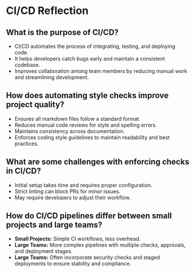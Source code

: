 # CI/CD Reflection

## What is the purpose of CI/CD?

- CI/CD automates the process of integrating, testing, and deploying code.
- It helps developers catch bugs early and maintain a consistent codebase.
- Improves collaboration among team members by reducing manual work and streamlining development.

## How does automating style checks improve project quality?

- Ensures all markdown files follow a standard format.
- Reduces manual code reviews for style and spelling errors.
- Maintains consistency across documentation.
- Enforces coding style guidelines to maintain readability and best practices.

## What are some challenges with enforcing checks in CI/CD?

- Initial setup takes time and requires proper configuration.
- Strict linting can block PRs for minor issues.
- May require developers to adjust their workflow.

## How do CI/CD pipelines differ between small projects and large teams?

- **Small Projects:** Simple CI workflows, less overhead.
- **Large Teams:** More complex pipelines with multiple checks, approvals, and deployment stages.
- **Large Teams:** Often incorporate security checks and staged deployments to ensure stability and compliance.
